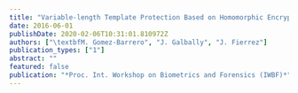 ```yaml
---
title: "Variable-length Template Protection Based on Homomorphic Encryption with Application to Signature Biometrics"
date: 2016-06-01
publishDate: 2020-02-06T10:31:01.810972Z
authors: ["\textbfM. Gomez-Barrero", "J. Galbally", "J. Fierrez"]
publication_types: ["1"]
abstract: ""
featured: false
publication: "*Proc. Int. Workshop on Biometrics and Forensics (IWBF)*"
---
```


